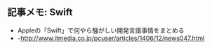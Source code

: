 ## 記事メモ: Swift

* Appleの「Swift」で何やら騒がしい開発言語事情をまとめる
* -http://www.itmedia.co.jp/pcuser/articles/1406/12/news047.html

